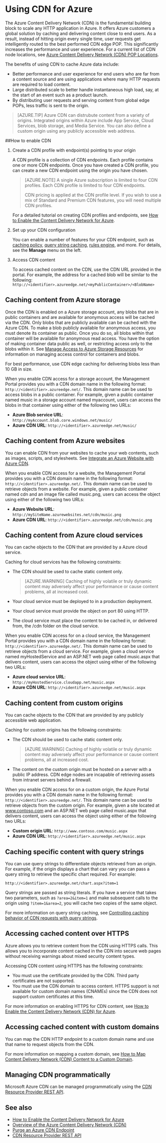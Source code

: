<properties 
    pageTitle="How to use CDN | Microsoft Azure" 
    description="Learn how to use the Azure Content Delivery Network (CDN) to deliver high-bandwidth content by caching blobs and static content." 
    services="cdn" 
    documentationCenter=".net" 
    authors="camsoper" 
    manager="dwrede" 
    editor=""/>

<tags 
    ms.service="cdn" 
    ms.workload="tbd" 
    ms.tgt_pltfrm="na" 
    ms.devlang="na" 
    ms.topic="get-started-article" 
    ms.date="12/02/2015" 
    ms.author="casoper"/>


# Using CDN for Azure

The Azure Content Delivery Network (CDN) is the fundamental building block to scale any HTTP application in Azure. It offers Azure customers a global solution by caching and delivering content close to end users. As a result, instead of hitting origin every single time, user requests get intelligently routed to the best performed CDN edge POP. This significantly increases the performance and user experience. For a current list of
CDN node locations, see [Azure Content Delivery Network (CDN) POP Locations](cdn-pop-locations.md).

The benefits of using CDN to cache Azure data include:

- Better performance and user experience for end users who are far from a content source and are using applications where many HTTP requests are required to load content.
- Large distributed scale to better handle instantaneous high load, say, at the start of an event such as a product launch.
- By distributing user requests and serving content from global edge POPs, less traffic is sent to the origin.

>[AZURE.TIP] Azure CDN can distrubute content from a variety of origins.  Integrated origins within Azure include App Service, Cloud Services, blob storage, and Media Service.  You can also define a custom origin using any publicly accessible web address.

##How to enable CDN

1. Create a CDN profile with endpoint(s) pointing to your origin

    A CDN profile is a collection of CDN endpoints.  Each profile contains one or more CDN endpoints.  Once you have created a CDN profile, you can create a new CDN endpoint using the origin you have chosen.
    
    >[AZURE.NOTE] A single Azure subscription is limited to four CDN profiles.  Each CDN profile is limited to four CDN endpoints.
    >
    > CDN pricing is applied at the CDN profile level.  If you wish to use a mix of Standard and Premium CDN features, you will need multiple CDN profiles.
    
    For a detailed tutorial on creating CDN profiles and endpoints, see [How to Enable the Content Delivery Network for Azure](cdn-create-new-endpoint.md).   
    
2. Set up your CDN configuration 

    You can enable a number of features for your CDN endpoint, such as [caching policy](cdn-caching-policy.md), [query string caching](cdn-query-string.md), [rules engine](cdn-rules-engine.md), and more.  For details, see the **Manage** menu on the left.  

3. Access CDN content

    To access cached content on the CDN, use the CDN URL provided in the portal. For example, the address for a cached blob will be similar to the following: `http://<identifier>.azureedge.net/<myPublicContainer>/<BlobName>`

## Caching content from Azure storage

Once the CDN is enabled on a Azure storage account, any blobs that are in public containers and are available for anonymous access will be cached via the CDN. Only blobs that are publicly available can be cached with the Azure CDN. To make a blob publicly available for anonymous access, you must denote its container as public. Once you do so, all blobs within that container will be available for anonymous read access. You have the option of making container data public as well, or restricting access only to the blobs within it. See [Manage Access to Azure Storage Resources](../storage/storage-manage-access-to-resources.md) for information on managing access control for containers and blobs.

For best performance, use CDN edge caching for delivering blobs less than 10 GB in size.

When you enable CDN access for a storage account, the Management Portal provides you with a CDN domain name in the following format: `http://<identifier>.azureedge.net/`. This domain name can be used to access blobs in a public container. For example, given a public container named music in a storage account named myaccount, users can access the blobs in that container using either of the following two URLs:

- **Azure Blob service URL**: `http://myAccount.blob.core.windows.net/music/` 
- **Azure CDN URL**: `http://<identifier>.azureedge.net/music/` 

## Caching content from Azure websites

You can enable CDN from your websites to cache your web contents, such as images, scripts, and stylesheets. See [Integrate an Azure Website with Azure CDN](../app-service-web/cdn-websites-with-cdn.md).

When you enable CDN access for a website, the Management Portal provides you with a CDN domain name in the following format: `http://<identifier>.azureedge.net/`. This domain name can be used to retrieve objects from a website. For example, given a public container named cdn and an image file called music.png, users can access the object using either of the following two URLs:

- **Azure Website URL**: `http://mySiteName.azurewebsites.net/cdn/music.png` 
- **Azure CDN URL**: `http://<identifier>.azureedge.net/cdn/music.png`
 
## Caching content from Azure cloud services

You can cache objects to the CDN that are provided by a Azure cloud service. 

Caching for cloud services has the following constraints: 


- The CDN should be used to cache static content only.

    >[AZURE.WARNING] Caching of highly volatile or truly dynamic content may adversely affect your performance or cause content problems, all at increased cost.
- Your cloud service must be deployed to in a production deployment.
- Your cloud service must provide the object on port 80 using HTTP.
- The cloud service must place the content to be cached in, or delivered from, the /cdn folder on the cloud service.

When you enable CDN access for on a cloud service, the Management Portal provides you with a CDN domain name in the following format: `http://<identifier>.azureedge.net/`. This domain name can be used to retrieve objects from a cloud service. For example, given a cloud service named myHostedService and an ASP.NET web page called music.aspx that delivers content, users can access the object using either of the following two URLs:


- **Azure cloud service URL**: `http://myHostedService.cloudapp.net/music.aspx` 
- **Azure CDN URL**: `http://<identifier>.azureedge.net/music.aspx` 

## Caching content from custom origins

You can cache objects to the CDN that are provided by any publicly accessible web application. 

Caching for custom origins has the following constraints: 

- The CDN should be used to cache static content only.

    >[AZURE.WARNING] Caching of highly volatile or truly dynamic content may adversely affect your performance or cause content problems, all at increased cost.
- The content on the custom origin must be hosted on a server with a public IP address.  CDN edge nodes are incapable of retrieving assets from intranet servers behind a firewall.

When you enable CDN access for on a custom origin, the Azure Portal provides you with a CDN domain name in the following format: `http://<identifier>.azureedge.net/`. This domain name can be used to retrieve objects from the custom origin. For example, given a site located at www.contoso.com and an ASP.NET web page called music.aspx that delivers content, users can access the object using either of the following two URLs:


- **Custom origin URL**: `http://www.contoso.com/music.aspx` 
- **Azure CDN URL**: `http://<identifier>.azureedge.net/music.aspx` 

## Caching specific content with query strings

You can use query strings to differentiate objects retrieved from an origin. For example, if the origin displays a chart that can vary you can pass a query string to retrieve the specific chart required. For example: 

`http://<identifier>.azureedge.net/chart.aspx?item=1`

Query strings are passed as string literals. If you have a service that takes two parameters, such as `?area=2&item=1` and make subsequent calls to the origin using `?item=1&area=2`, you will cache two copies of the same object.

For more information on query string caching, see [Controlling caching behavior of CDN requests with query strings](cdn-query-string.md).

## Accessing cached content over HTTPS

Azure allows you to retrieve content from the CDN using HTTPS calls. This allows you to incorporate content cached in the CDN into secure web pages without receiving warnings about mixed security content types.

Accessing CDN content using HTTPS has the following constraints:


- You must use the certificate provided by the CDN. Third party certificates are not supported.
- You must use the CDN domain to access content. HTTPS support is not available for custom domain names (CNAMEs) since the CDN does not support custom certificates at this time.

For more information on enabling HTTPS for CDN content, see [How to Enable the Content Delivery Network (CDN) for Azure](cdn-create-new-endpoint.md).


## Accessing cached content with custom domains

You can map the CDN HTTP endpoint to a custom domain name and use that name to request objects from the CDN.

For more information on mapping a custom domain, see [How to Map Content Delivery Network (CDN) Content to a Custom Domain](cdn-map-content-to-custom-domain.md).

## Managing CDN programmatically

Microsoft Azure CDN can be managed programmatically using the [CDN Resource Provider REST API](https://msdn.microsoft.com/library/mt634456.aspx). 


## See also

- [How to Enable the Content Delivery Network for Azure](cdn-create-new-endpoint.md)
- [Overview of the Azure Content Delivery Network (CDN)](cdn-overview.md)
- [Purge an Azure CDN Endpoint](cdn-purge-endpoint.md)
- [CDN Resource Provider REST API](https://msdn.microsoft.com/library/mt634456.aspx)


